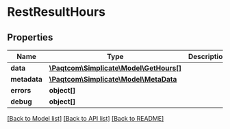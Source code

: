 # RestResultHours

## Properties

 Name         | Type                                                | Description | Notes      
--------------|-----------------------------------------------------|-------------|------------
 **data**     | [**\Paqtcom\Simplicate\Model\GetHours[]**](GetHours.md) |             | [optional] 
 **metadata** | [**\Paqtcom\Simplicate\Model\MetaData**](MetaData.md)   |             | [optional] 
 **errors**   | **object[]**                                        |             | [optional] 
 **debug**    | **object[]**                                        |             | [optional] 

[[Back to Model list]](../README.md#documentation-for-models) [[Back to API list]](../README.md#documentation-for-api-endpoints) [[Back to README]](../README.md)



